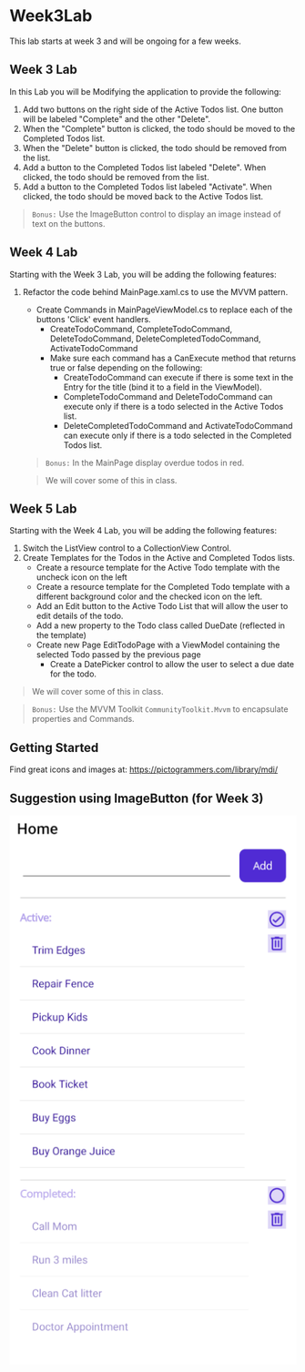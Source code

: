 # Week3Lab
This lab starts at week 3 and will be ongoing for a few weeks.

## Week 3 Lab

In this Lab you will be Modifying the application to provide the following:
1) Add two buttons on the right side of the Active Todos list. One button will be labeled "Complete" and the other "Delete".
2) When the "Complete" button is clicked, the todo should be moved to the Completed Todos list.
3) When the "Delete" button is clicked, the todo should be removed from the list.
4) Add a button to the Completed Todos list labeled "Delete". When clicked, the todo should be removed from the list.
5) Add a button to the Completed Todos list labeled "Activate". When clicked, the todo should be moved back to the Active Todos list.

>  `Bonus:` Use the ImageButton control to display an image instead of text on the buttons.

## Week 4 Lab
Starting with the Week 3 Lab, you will be adding the following features:
1) Refactor the code behind MainPage.xaml.cs to use the MVVM pattern.
   * Create Commands in MainPageViewModel.cs to replace each of the buttons 'Click' event handlers.
      * CreateTodoCommand, CompleteTodoCommand, DeleteTodoCommand, DeleteCompletedTodoCommand, ActivateTodoCommand
      * Make sure each command has a CanExecute method that returns true or false depending on the following:
         * CreateTodoCommand can execute if there is some text in the Entry for the title (bind it to a field in the ViewModel).
         * CompleteTodoCommand and DeleteTodoCommand can execute only if there is a todo selected in the Active Todos list.
         * DeleteCompletedTodoCommand and ActivateTodoCommand can execute only if there is a todo selected in the Completed Todos list.
    
   >  `Bonus:` In the MainPage display overdue todos in red.

   > We will cover some of this in class.

## Week 5 Lab
Starting with the Week 4 Lab, you will be adding the following features:
1) Switch the ListView control to a CollectionView Control.
2) Create Templates for the Todos in the Active and Completed Todos lists.
    * Create a resource template for the Active Todo template with the uncheck icon on the left
    * Create a resource template for the Completed Todo template with a different background color and the checked icon on the left.
    * Add an Edit button to the Active Todo List that will allow the user to edit details of the todo.
    * Add a new property to the Todo class called DueDate (reflected in the template)
    * Create new Page EditTodoPage with a ViewModel containing the selected Todo passed by the previous page    
      * Create a DatePicker control to allow the user to select a due date for the todo.

> We will cover some of this in class.

> `Bonus:` Use the MVVM Toolkit `CommunityToolkit.Mvvm` to encapsulate properties and Commands.

## Getting Started
Find great icons and images at: https://pictogrammers.com/library/mdi/

## Suggestion using ImageButton (for Week 3)
![image](Example.png)